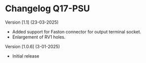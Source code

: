 # Changelog Q17-PSU

Version [1.1] (23-03-2025)

- Added support for Faston connector for output terminal socket.
- Enlargement of RV1 holes.

Version [1.0.6] (3-01-2025)

- Initial release

